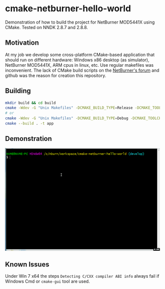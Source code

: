 # cmake-netburner-hello-world

Demonstration of how to build the project for NetBurner MOD5441X using CMake.
Tested on NNDK 2.8.7 and 2.8.8.

## Motivation

At my job we develop some cross-platform CMake-based application that should run on different hardware: Windows x86 desktop (as simulator), NetBurner MOD5441X, ARM cpus in linux, etc. Use regular makefiles was inconvenient. The lack of CMake build scripts on the [NetBurner's forum](https://forum.embeddedethernet.com/index.php) and github was the reason for creation this repository.

## Building

```bash
mkdir build && cd build
cmake -Wdev -G "Unix Makefiles" -DCMAKE_BUILD_TYPE=Release -DCMAKE_TOOLCHAIN_FILE=../m68k-unknown-elf.cmake ..
# or
cmake -Wdev -G "Unix Makefiles" -DCMAKE_BUILD_TYPE=Debug -DCMAKE_TOOLCHAIN_FILE=../m68k-unknown-elf.cmake ..
cmake --build . -t app
```

## Demonstration

![How it works](/demo.gif)

## Known Issues

Under Win 7 x64 the steps `Detecting C/CXX compiler ABI info` always fail if Windows Cmd or `cmake-gui` tool are used.